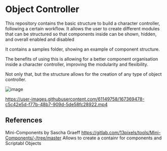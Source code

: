 # Object Controller
This repository contains the basic structure to build a character controller, following a certain workflow. 
It allows the user to create different modules that can be structured so that components inside can be shown, hidden, and overall enabled and disabled 

It contains a samples folder, showing an example of component structure. 

The benefits of using this is allowing for a better component organisation inside a character controller, improving the modularity and flexibility. 

Not only that, but the structure allows for the creation of any type of object controller. 

![image](https://user-images.githubusercontent.com/61149758/167369730-b5227962-4b59-4f3c-8279-ef7acd4b79f0.png)

https://user-images.githubusercontent.com/61149758/167369478-c5c42e5d-f77b-48b7-909d-5de58fc28922.mp4


## References
Mini-Components by Sascha Graeff
  https://gitlab.com/13pixels/tools/Mini-Components/-/tree/master
  Allows to create a containr for components and Scriptabl Objects
